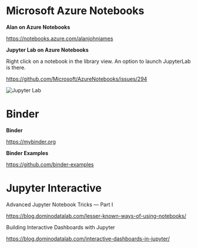 # Microsoft Azure Notebooks

  **Alan on Azure Notebooks**
  
  https://notebooks.azure.com/alanjohnjames


  **Jupyter Lab on Azure Notebooks**

  Right click on a notebook in the library view. An option to launch JupyterLab is there.

  https://github.com/Microsoft/AzureNotebooks/issues/294

  ![Jupyter Lab](https://user-images.githubusercontent.com/638797/35531697-9ceafed0-04ec-11e8-81b9-9286c9a20a3d.png)

# Binder

  **Binder**
  
  https://mybinder.org

  **Binder Examples**
  
  https://github.com/binder-examples


# Jupyter Interactive

  Advanced Jupyter Notebook Tricks — Part I

  https://blog.dominodatalab.com/lesser-known-ways-of-using-notebooks/

  Building Interactive Dashboards with Jupyter

  https://blog.dominodatalab.com/interactive-dashboards-in-jupyter/

